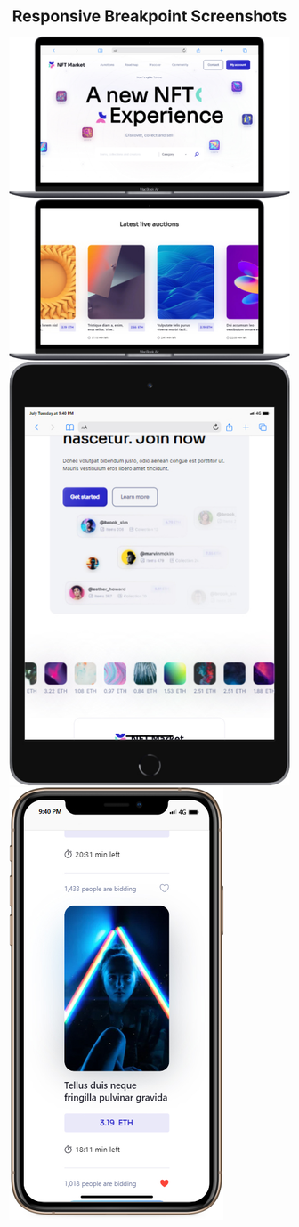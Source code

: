 <h1 align="center">
  Responsive Breakpoint Screenshots
</h1>

![desktop-screen](https://github.com/skydihy/assets/blob/main/landing/nft-market/images/macbook-screen.jpg)
![desktop-screen2](https://github.com/skydihy/assets/blob/main/landing/nft-market/images/macbook-screen2.jpg)
![ipad-screen](https://github.com/skydihy/assets/blob/main/landing/nft-market/images/ipad-screen.jpg)
![mobile-screen](https://github.com/skydihy/assets/blob/main/landing/nft-market/images/mobile-screen.jpg)
